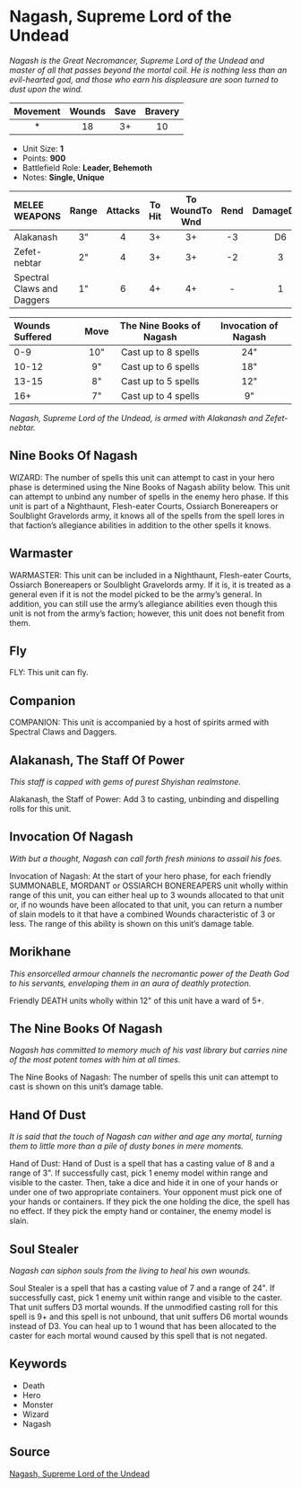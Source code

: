# Nagash, Supreme Lord of the Undead

_Nagash is the Great Necromancer, Supreme Lord of the Undead and master of all that passes beyond the mortal coil. He is nothing less than an evil-hearted god, and those who earn his displeasure are soon turned to dust upon the wind._


| Movement | Wounds | Save | Bravery |
|:--------:|:------:|:----:|:-------:|
| * | 18 | 3+ | 10 |

* Unit Size: **1**
* Points: **900**
* Battlefield Role: **Leader, Behemoth**
* Notes: **Single, Unique**

| MELEE WEAPONS | Range | Attacks | To Hit | To WoundTo Wnd | Rend | DamageDmg |
|:---|:--:|:--:|:--:|:--:|:--:|:--:|
| Alakanash | 3" | 4 | 3+ | 3+ | -3 | D6 |
| Zefet-nebtar | 2" | 4 | 3+ | 3+ | -2 | 3 |
| Spectral Claws and Daggers | 1" | 6 | 4+ | 4+ | - | 1 |


| Wounds Suffered | Move | The Nine Books of Nagash | Invocation of Nagash |
|:---|:--:|:--:|:--:|
| 0-9 | 10" | Cast up to 8 spells | 24" |
| 10-12 | 9" | Cast up to 6 spells | 18" |
| 13-15 | 8" | Cast up to 5 spells | 12" |
| 16+ | 7" | Cast up to 4 spells | 9" |


_Nagash, Supreme Lord of the Undead, is armed with Alakanash and Zefet-nebtar._

## Nine Books Of Nagash

WIZARD: The number of spells this unit can attempt to cast in your hero phase is determined using the Nine Books of Nagash ability below. This unit can attempt to unbind any number of spells in the enemy hero phase. If this unit is part of a Nighthaunt, Flesh-eater Courts, Ossiarch Bonereapers or Soulblight Gravelords army, it knows all of the spells from the spell lores in that faction’s allegiance abilities in addition to the other spells it knows.

## Warmaster

WARMASTER: This unit can be included in a Nighthaunt, Flesh-eater Courts, Ossiarch Bonereapers or Soulblight Gravelords army. If it is, it is treated as a general even if it is not the model picked to be the army’s general. In addition, you can still use the army’s allegiance abilities even though this unit is not from the army’s faction; however, this unit does not benefit from them.

## Fly

FLY: This unit can fly.

## Companion

COMPANION: This unit is accompanied by a host of spirits armed with Spectral Claws and Daggers.

## Alakanash, The Staff Of Power

_This staff is capped with gems of purest Shyishan realmstone._

Alakanash, the Staff of Power: Add 3 to casting, unbinding and dispelling rolls for this unit.

## Invocation Of Nagash

_With but a thought, Nagash can call forth fresh minions to assail his foes._

Invocation of Nagash: At the start of your hero phase, for each friendly SUMMONABLE, MORDANT or OSSIARCH BONEREAPERS unit wholly within range of this unit, you can either heal up to 3 wounds allocated to that unit or, if no wounds have been allocated to that unit, you can return a number of slain models to it that have a combined Wounds characteristic of 3 or less. The range of this ability is shown on this unit’s damage table.

## Morikhane

_This ensorcelled armour channels the necromantic power of the Death God to his servants, enveloping them in an aura of deathly protection._

Friendly DEATH units wholly within 12" of this unit have a ward of 5+.

## The Nine Books Of Nagash

_Nagash has committed to memory much of his vast library but carries nine of the most potent tomes with him at all times._

The Nine Books of Nagash: The number of spells this unit can attempt to cast is shown on this unit’s damage table.

## Hand Of Dust

_It is said that the touch of Nagash can wither and age any mortal, turning them to little more than a pile of dusty bones in mere moments._

Hand of Dust: Hand of Dust is a spell that has a casting value of 8 and a range of 3". If successfully cast, pick 1 enemy model within range and visible to the caster. Then, take a dice and hide it in one of your hands or under one of two appropriate containers. Your opponent must pick one of your hands or containers. If they pick the one holding the dice, the spell has no effect. If they pick the empty hand or container, the enemy model is slain.

## Soul Stealer

_Nagash can siphon souls from the living to heal his own wounds._

Soul Stealer is a spell that has a casting value of 7 and a range of 24". If successfully cast, pick 1 enemy unit within range and visible to the caster. That unit suffers D3 mortal wounds. If the unmodified casting roll for this spell is 9+ and this spell is not unbound, that unit suffers D6 mortal wounds instead of D3. You can heal up to 1 wound that has been allocated to the caster for each mortal wound caused by this spell that is not negated.

## Keywords

* Death
* Hero
* Monster
* Wizard
* Nagash


## Source

[Nagash, Supreme Lord of the Undead](https://wahapedia.ru/aos3/factions/flesh-eater-courts/Nagash-Supreme-Lord-of-the-Undead)
